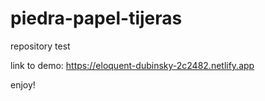 # piedra-papel-tijeras
repository test

link to demo: https://eloquent-dubinsky-2c2482.netlify.app

enjoy!

